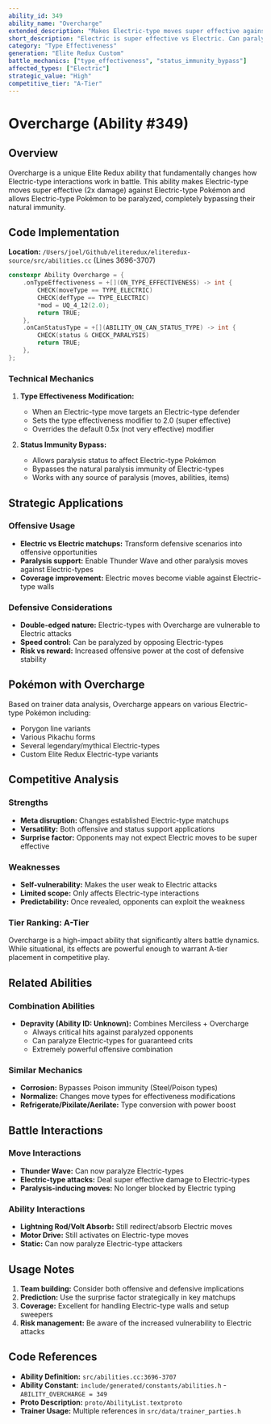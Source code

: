 ```yaml
---
ability_id: 349
ability_name: "Overcharge"
extended_description: "Makes Electric-type moves super effective against Electric-type Pokémon and allows paralysis of Electric-types. This ability disrupts the typical resistance Electric-types have to their own type, creating new strategic opportunities in battle and breaking traditional type interaction rules."
short_description: "Electric is super effective vs Electric. Can paralyze Electric."
category: "Type Effectiveness"
generation: "Elite Redux Custom"
battle_mechanics: ["type_effectiveness", "status_immunity_bypass"]
affected_types: ["Electric"]
strategic_value: "High"
competitive_tier: "A-Tier"
---
```


# Overcharge (Ability #349)

## Overview

Overcharge is a unique Elite Redux ability that fundamentally changes how Electric-type interactions work in battle. This ability makes Electric-type moves super effective (2x damage) against Electric-type Pokémon and allows Electric-type Pokémon to be paralyzed, completely bypassing their natural immunity.

## Code Implementation

**Location:** `/Users/joel/Github/eliteredux/eliteredux-source/src/abilities.cc` (Lines 3696-3707)

```cpp
constexpr Ability Overcharge = {
    .onTypeEffectiveness = +[](ON_TYPE_EFFECTIVENESS) -> int {
        CHECK(moveType == TYPE_ELECTRIC)
        CHECK(defType == TYPE_ELECTRIC)
        *mod = UQ_4_12(2.0);
        return TRUE;
    },
    .onCanStatusType = +[](ABILITY_ON_CAN_STATUS_TYPE) -> int {
        CHECK(status & CHECK_PARALYSIS)
        return TRUE;
    },
};
```

### Technical Mechanics

1. **Type Effectiveness Modification:**
   - When an Electric-type move targets an Electric-type defender
   - Sets the type effectiveness modifier to 2.0 (super effective)
   - Overrides the default 0.5x (not very effective) modifier

2. **Status Immunity Bypass:**
   - Allows paralysis status to affect Electric-type Pokémon
   - Bypasses the natural paralysis immunity of Electric-types
   - Works with any source of paralysis (moves, abilities, items)

## Strategic Applications

### Offensive Usage
- **Electric vs Electric matchups:** Transform defensive scenarios into offensive opportunities
- **Paralysis support:** Enable Thunder Wave and other paralysis moves against Electric-types
- **Coverage improvement:** Electric moves become viable against Electric-type walls

### Defensive Considerations
- **Double-edged nature:** Electric-types with Overcharge are vulnerable to Electric attacks
- **Speed control:** Can be paralyzed by opposing Electric-types
- **Risk vs reward:** Increased offensive power at the cost of defensive stability

## Pokémon with Overcharge

Based on trainer data analysis, Overcharge appears on various Electric-type Pokémon including:
- Porygon line variants
- Various Pikachu forms
- Several legendary/mythical Electric-types
- Custom Elite Redux Electric-type variants

## Competitive Analysis

### Strengths
- **Meta disruption:** Changes established Electric-type matchups
- **Versatility:** Both offensive and status support applications
- **Surprise factor:** Opponents may not expect Electric moves to be super effective

### Weaknesses
- **Self-vulnerability:** Makes the user weak to Electric attacks
- **Limited scope:** Only affects Electric-type interactions
- **Predictability:** Once revealed, opponents can exploit the weakness

### Tier Ranking: A-Tier
Overcharge is a high-impact ability that significantly alters battle dynamics. While situational, its effects are powerful enough to warrant A-tier placement in competitive play.

## Related Abilities

### Combination Abilities
- **Depravity (Ability ID: Unknown):** Combines Merciless + Overcharge
  - Always critical hits against paralyzed opponents
  - Can paralyze Electric-types for guaranteed crits
  - Extremely powerful offensive combination

### Similar Mechanics
- **Corrosion:** Bypasses Poison immunity (Steel/Poison types)
- **Normalize:** Changes move types for effectiveness modifications
- **Refrigerate/Pixilate/Aerilate:** Type conversion with power boost

## Battle Interactions

### Move Interactions
- **Thunder Wave:** Can now paralyze Electric-types
- **Electric-type attacks:** Deal super effective damage to Electric-types
- **Paralysis-inducing moves:** No longer blocked by Electric typing

### Ability Interactions
- **Lightning Rod/Volt Absorb:** Still redirect/absorb Electric moves
- **Motor Drive:** Still activates on Electric-type moves
- **Static:** Can now paralyze Electric-type attackers

## Usage Notes

1. **Team building:** Consider both offensive and defensive implications
2. **Prediction:** Use the surprise factor strategically in key matchups
3. **Coverage:** Excellent for handling Electric-type walls and setup sweepers
4. **Risk management:** Be aware of the increased vulnerability to Electric attacks

## Code References

- **Ability Definition:** `src/abilities.cc:3696-3707`
- **Ability Constant:** `include/generated/constants/abilities.h` - `ABILITY_OVERCHARGE = 349`
- **Proto Description:** `proto/AbilityList.textproto`
- **Trainer Usage:** Multiple references in `src/data/trainer_parties.h`